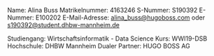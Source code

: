 Name: Alina Buss
Matrikelnummer: 4163246
S-Nummer: S190392
E-Nummer: E100202
E-Mail-Adresse: alina_buss@hugoboss.com oder s190392@student.dhbw-mannheim.de

Studiengang: Wirtschaftsinformatik - Data Science
Kurs: WWI19-DSB
Hochschule: DHBW Mannheim
Dualer Partner: HUGO BOSS AG



<!---
E100202/E100202 is a ✨ special ✨ repository because its `README.md` (this file) appears on your GitHub profile.
You can click the Preview link to take a look at your changes.
--->
